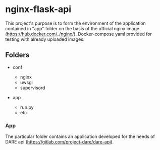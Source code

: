 # nginx-flask-api

This project's purpose is to form the environment of the application contained in "app" folder on the basis of the official nginx image (https://hub.docker.com/_/nginx/).
Docker-compose yaml provided for testing with already uploaded images.

## Folders

* conf
    * nginx 
    * uwsgi 
    * supervisord 
    
* app
    * run.py
    * etc

### App

The particular folder contains an application developed for the needs of DARE api (https://gitlab.com/project-dare/dare-api).

